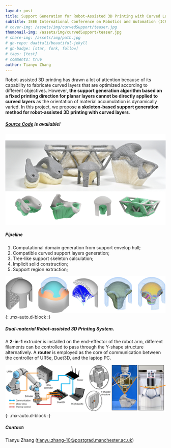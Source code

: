 ```yaml
---
layout: post
title: Support Generation for Robot-Assisted 3D Printing with Curved Layers
subtitle: IEEE International Conference on Robotics and Automation (ICRA), London, UK
# cover-img: /assets/img/curvedSupport/teaser.jpg
thumbnail-img: /assets/img/curvedSupport/teaser.jpg
# share-img: /assets/img/path.jpg
# gh-repo: daattali/beautiful-jekyll
# gh-badge: [star, fork, follow]
# tags: [test]
# comments: true
author: Tianyu Zhang
---
```


Robot-assisted 3D printing has drawn a lot of attention because of its capability to fabricate curved layers that are optimized according to different objectives. However, **the support generation algorithm based on a fixed printing direction for planar layers cannot be directly applied to curved layers** as the orientation of material accumulation is dynamically varied. In this project, we propose **a skeleton-based support generation method for robot-assisted 3D printing with curved layers**. 

##### [Source Code](https://github.com/zhangty019/Support_Generation_for_Curved_RoboFDM) is available!

![printing_result](/assets/img/curvedSupport/printing_result.gif)

##### Pipeline
1. Computational domain generation from support envelop hull;
2. Compatible curved support layers generation;
3. Tree-like support skeleton calculation;  
4. Implicit solid construction;
5. Support region extraction; 

![pipeline](/assets/img/curvedSupport/pipeline.jpg){: .mx-auto.d-block :}

##### Dual-material Robot-assisted 3D Printing System.
A **2-in-1** extruder is installed on the end-effector of the robot arm, different filaments can be controlled to pass through the Y-shape structure alternatively. A **router** is employed as the core of communication between
the controller of UR5e, Duet3D, and the laptop PC.

![hardware](/assets/img/curvedSupport/hardware.jpg){: .mx-auto.d-block :}

##### Contact:
Tianyu Zhang (tianyu.zhang-10@postgrad.manchester.ac.uk)
